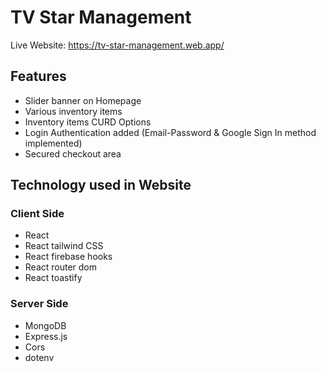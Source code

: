 # TV Star Management

Live Website: https://tv-star-management.web.app/

## Features

- Slider banner on Homepage
- Various inventory items
- Inventory items CURD Options
- Login Authentication added (Email-Password & Google Sign In method implemented)
- Secured checkout area

## Technology used in Website

### Client Side

- React
- React tailwind CSS
- React firebase hooks
- React router dom
- React toastify

### Server Side

- MongoDB
- Express.js
- Cors
- dotenv
